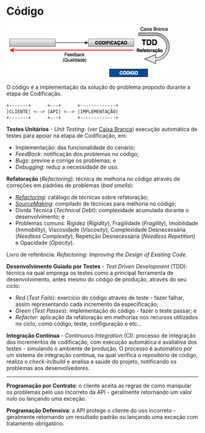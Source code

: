 # Código

![](/images/codigo.png)

O código é a implementação da solução do problema proposto durante a etapa de Codificação.

```
+-------+      +---+      +-------------+
|CLIENTE| <--> |API| <--> |IMPLEMENTAÇÃO|
+-------+      +---+      +-------------+
```

**Testes Unitários** - _Unit Testing_: \(ver [Caixa Branca](/testes/caixa-branca.md)\) execução automática de testes para apoiar na etapa de Codificação, em:

* Implementação: das funcionalidade do cenário;
* _FeedBack_: notificação dos problemas no código;
* _Bugs_: previne e corrige os problemas; e
* _Debugging_: reduz a necessidade de uso.

**Refatoração** (_Refactoring_): técnica de melhoria no código através de correções em padrões de problemas \(_bad smells_\):

* _[Refactoring](http://refactoring.com)_: catálogo de técnicas sobre refatoração;
* _[SourceMaking](https://sourcemaking.com)_: compilado de técnicas para melhoria no código;
* Dívida Técnica \(_Technical Debt_\): complexidade acumulada durante o desenvolvimento; e
* Problemas comuns: Rigidez (_Rigidity_), Fragilidade (_Fragility_), Imobilidade (_Immobility_), Viscosidade (_Viscosity_), Complexidade Desnecessária (_Needless Complexity_), Repetição Desnecessária (_Needless Repetition_) e Opacidade (_Opacity_).

Livro de referência: _Refactoring: Improving the Design of Existing Code_.

**Desenvolvimento Guiado por Testes** - _Test Driven Development_ \(TDD\): técnica na qual emprega os testes como a principal ferramenta de desenvolvimento, antes mesmo do código de produção, através do seu ciclo:

* _Red_ \(_Test Fails_\): exercício do código através de teste - fazer falhar, assim representando cada incremento da especificação;
* _Green_ \(_Test Passes_\): implementação do código - fazer o teste passar; e
* _Refactor_: aplicação da refatoração em melhorias nos recursos utilizados no ciclo, como código, teste, configuração e etc...

**Integração Contínua** - _Continuous Integration_ \(CI\): processo de integração dos incrementos de codificação, com execução automática e avaliativa dos testes - simulando o ambiente de produção. O processo é automático por um sistema de integração contínua, na qual verifica o repositório de código, realiza o _check-in/build_ e analisa a saúde do projeto, notificando os problemas aos desenvolvedores.

---

**Programação por Contrato**: o cliente aceita as regras de como manipular os problemas pelo uso incorreto da API - geralmente retornando um valor nulo ou lançando uma exceção.

**Programação Defensiva**: a API protege o cliente do uso incorreto - geralmente retornando um resultado padrão ou lançando uma exceção com tratamento obrigatório.

